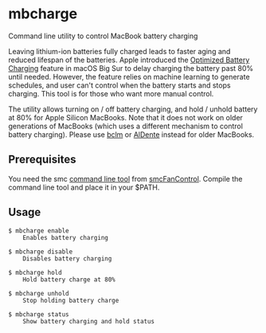 # mbcharge

Command line utility to control MacBook battery charging

Leaving lithium-ion batteries fully charged leads to faster aging and reduced
lifespan of the batteries. Apple introduced the [Optimized Battery Charging][optimized-battery-charing]
feature in macOS Big Sur to delay charging the battery past 80% until needed.
However, the feature relies on machine learning to generate schedules, and user
can't control when the battery starts and stops charging. This tool is for those who want more
manual control.

The utility allows turning on / off battery charging, and hold / unhold battery
at 80% for Apple Silicon MacBooks. Note that it does not work on older
generations of MacBooks (which uses a different mechanism to control battery
charging). Please use [bclm][bclm] or [AlDente][AlDente] instead for older
MacBooks.

## Prerequisites

You need the smc [command line tool][smc-command]
from [smcFanControl][smcFanControl]. Compile the command line tool and
place it in your $PATH.

## Usage

```
$ mbcharge enable
    Enables battery charging

$ mbcharge disable
    Disables battery charging

$ mbcharge hold
    Hold battery charge at 80%

$ mbcharge unhold
    Stop holding battery charge

$ mbcharge status
    Show battery charging and hold status
```

[optimized-battery-charing]: https://support.apple.com/guide/macbook-pro/charge-the-battery-apdbc13fd966/mac
[bclm]: https://github.com/zackelia/bclm
[AlDente]: https://github.com/davidwernhart/AlDente
[smc-command]: https://github.com/hholtmann/smcFanControl/tree/master/smc-command
[smcFanControl]: https://github.com/hholtmann/smcFanControl
